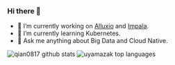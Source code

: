 ### Hi there 👋

- 🔭 I’m currently working on [Alluxio](https://github.com/alluxio/alluxio) and [Impala](https://github.com/apache/impala).
- 🌱 I’m currently learning Kubernetes.
- 💬 Ask me anything about Big Data and Cloud Native.

<img src="https://github-readme-stats.vercel.app/api?username=qian0817&show_icons=true&count_private=true&hide_title=true" alt="qian0817 github stats">  <img src="https://github-readme-stats.vercel.app/api/top-langs/?username=qian0817&layout=compact&hide=css,html" alt="uyamazak top languages">
